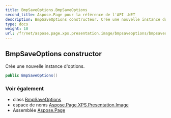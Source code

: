 ```yaml
---
title: BmpSaveOptions.BmpSaveOptions
second_title: Aspose.Page pour la référence de l'API .NET
description: BmpSaveOptions constructeur. Crée une nouvelle instance doptions.
type: docs
weight: 10
url: /fr/net/aspose.page.xps.presentation.image/bmpsaveoptions/bmpsaveoptions/
---
```

## BmpSaveOptions constructor

Crée une nouvelle instance d'options.

```csharp
public BmpSaveOptions()
```

### Voir également

* class [BmpSaveOptions](../)
* espace de noms [Aspose.Page.XPS.Presentation.Image](../../bmpsaveoptions/)
* Assemblée [Aspose.Page](../../../)


